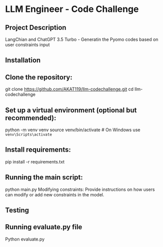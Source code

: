 # LLM Engineer - Code Challenge

## Project Description

LangChian and ChatGPT 3.5 Turbo - Generatin the Pyomo codes based on user constraints input

## Installation

## Clone the repository:

git clone https://github.com/AKAT119/llm-codechallenge.git
cd llm-codechallenge

## Set up a virtual environment (optional but recommended):
python -m venv venv
source venv/bin/activate  # On Windows use `venv\Scripts\activate`

## Install requirements:

pip install -r requirements.txt


## Running the main script: 

python main.py
Modifying constraints:
Provide instructions on how users can modify or add new constraints in the model.

## Testing

## Running evaluate.py file 

Python evaluate.py 

